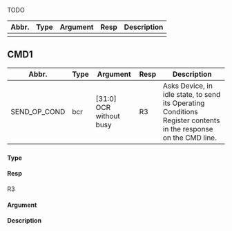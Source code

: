 TODO

| Abbr. | Type  | Argument | Resp | Description |
| -- | --  | -- | -- | -- |
| | | | | |


## CMD1

| Abbr. | Type  | Argument | Resp | Description |
| -- | --  | -- | -- | -- |
| SEND_OP_COND | bcr | [31:0] OCR without busy | R3 | Asks Device, in idle state, to send its Operating Conditions Register contents in the response on the CMD line. |


### 

#### Type


#### Resp
R3

#### Argument


#### Description


